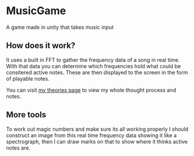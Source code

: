 # MusicGame
A game made in unity that takes music input


## How does it work?
It uses a built in FFT to gather the frequency data of a song in real time. With that data you can determine which frequencies hold what could be consitered active notes. These are then displayed to the screen in the form of playable notes.

You can visit [my theories page](Theory.md) to view my whole thought process and notes.

## More tools
To work out magic numbers and make sure its all working properly I should construct an image from this real time frequency data showing it like a spectrograph, then I can draw marks on that to show where it thinks active notes are.